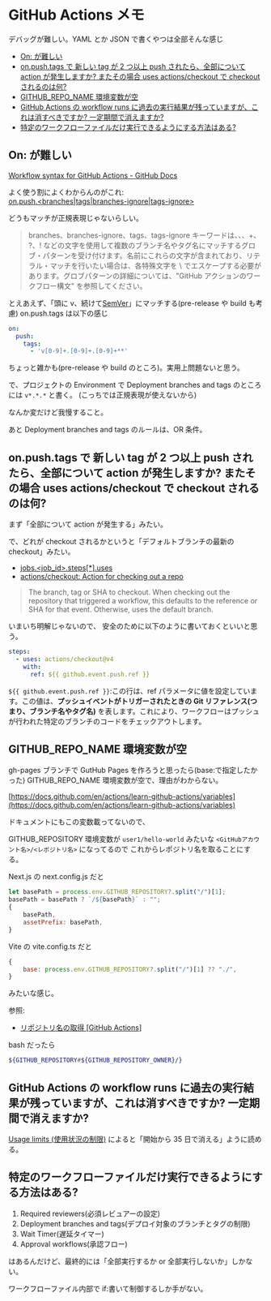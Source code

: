 # GitHub Actions メモ

デバッグが難しい。YAML とか JSON で書くやつは全部そんな感じ

- [On: が難しい](#on-が難しい)
- [on.push.tags で 新しい tag が 2 つ以上 push されたら、全部について action が発生しますか? またその場合 uses actions/checkout で checkout されるのは何?](#onpushtags-で-新しい-tag-が-2-つ以上-push-されたら全部について-action-が発生しますか-またその場合-uses-actionscheckout-で-checkout-されるのは何)
- [GITHUB_REPO_NAME 環境変数が空](#github_repo_name-環境変数が空)
- [GitHub Actions の workflow runs に過去の実行結果が残っていますが、これは消すべきですか? 一定期間で消えますか?](#github-actions-の-workflow-runs-に過去の実行結果が残っていますがこれは消すべきですか-一定期間で消えますか)
- [特定のワークフローファイルだけ実行できるようにする方法はある?](#特定のワークフローファイルだけ実行できるようにする方法はある)

## On: が難しい

[Workflow syntax for GitHub Actions - GitHub Docs](https://docs.github.com/en/actions/using-workflows/workflow-syntax-for-github-actions#on)

よく使う割によくわからんのがこれ:  
[on\.push\.<branches\|tags\|branches\-ignore\|tags\-ignore>](https://docs.github.com/en/actions/using-workflows/workflow-syntax-for-github-actions#onpushbranchestagsbranches-ignoretags-ignore)

どうもマッチが正規表現じゃないらしい。

> branches、branches-ignore、tags、tags-ignore キーワードは、_、_、+、 ?、! などの文字を使用して複数のブランチ名やタグ名にマッチするグロブ・パターンを受け付けます。名前にこれらの文字が含まれており、リテラル・マッチを行いたい場合は、各特殊文字を \ でエスケープする必要があります。グロブパターンの詳細については、"GitHub アクションのワークフロー構文" を参照してください。

とえあえず、「頭に v、続けて[SemVer](https://semver.org/lang/ja/)」にマッチする(pre-release や build も考慮) on.push.tags は以下の感じ

```yaml
on:
  push:
    tags:
      - 'v[0-9]+.[0-9]+.[0-9]+**'
```

ちょっと雑かも(pre-release や build のところ)。実用上問題ないと思う。

で、プロジェクトの Environment で Deployment branches and tags のところには `v*.*.*` と書く。
(こっちでは正規表現が使えないから)

なんか変だけど我慢すること。

あと Deployment branches and tags のルールは、OR 条件。

## on.push.tags で 新しい tag が 2 つ以上 push されたら、全部について action が発生しますか? またその場合 uses actions/checkout で checkout されるのは何?

まず「全部について action が発生する」みたい。

で、どれが checkout されるかというと「デフォルトブランチの最新の checkout」みたい。

- [jobs\.<job_id>\.steps\[\*\]\.uses](https://docs.github.com/ja/actions/using-workflows/workflow-syntax-for-github-actions#jobsjob_idstepsuses)
- [actions/checkout: Action for checking out a repo](https://github.com/actions/checkout)

> The branch, tag or SHA to checkout. When checking out the repository that triggered a workflow, this defaults to the reference or SHA for that event.
> Otherwise, uses the default branch.

いまいち明解じゃないので、
安全のために以下のように書いておくといいと思う。

```yaml
steps:
  - uses: actions/checkout@v4
    with:
      ref: ${{ github.event.push.ref }}
```

`${{ github.event.push.ref }}`:この行は、ref パラメータに値を設定しています。この値は、**プッシュイベントがトリガーされたときの Git リファレンス(つまり、ブランチ名やタグ名)** を表します。これにより、ワークフローはプッシュが行われた特定のブランチのコードをチェックアウトします。

## GITHUB_REPO_NAME 環境変数が空

gh-pages ブランチで GutHub Pages を作ろうと思ったら(base:で指定したかった)
GITHUB_REPO_NAME 環境変数が空で、理由がわからない。

[https://docs.github.com/en/actions/learn-github-actions/variables](https://docs.github.com/en/actions/learn-github-actions/variables)

ドキュメントにもこの変数載ってないので、

GITHUB_REPOSITORY 環境変数が
`user1/hello-world`
みたいな `<GitHubアカウント名>/<レポジトリ名>` になってるので
これからレポジトリ名を取ることにする。

Next.js の next.config.js だと

```javascript
let basePath = process.env.GITHUB_REPOSITORY?.split("/")[1];
basePath = basePath ? `/${basePath}` : "";
{
    basePath,
    assetPrefix: basePath,
}
```

Vite の vite.config.ts だと

```javascript
{
    base: process.env.GITHUB_REPOSITORY?.split("/")[1] ?? "./",
}
```

みたいな感じ。

参照:

- [リポジトリ名の取得 [GitHub Actions]](https://zenn.dev/snowcait/articles/757d0c6815227f)

bash だったら

```bash
${GITHUB_REPOSITORY#${GITHUB_REPOSITORY_OWNER}/}
```

## GitHub Actions の workflow runs に過去の実行結果が残っていますが、これは消すべきですか? 一定期間で消えますか?

[Usage limits \(使用状況の制限\)](https://docs.github.com/ja/actions/learn-github-actions/usage-limits-billing-and-administration#usage-limits)
によると「開始から 35 日で消える」ように読める。

## 特定のワークフローファイルだけ実行できるようにする方法はある?

1. Required reviewers(必須レビュアーの設定)
2. Deployment branches and tags(デプロイ対象のブランチとタグの制限)
3. Wait Timer(遅延タイマー)
4. Approval workflows(承認フロー)

はあるんだけど、最終的には「全部実行するか or 全部実行しないか」しかない。

ワークフローファイル内部で if:書いて制御するしか手がない。

